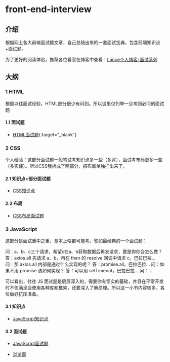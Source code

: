 # front-end-interview

## 介绍

根据网上各大前端面试题文章，自己总结出来的一套面试宝典，包含前端知识点+面试题。

为了更好的阅读体验，推荐各位看官在博客中查看：[Lance个人博客-面试系列](https://evestorm.github.io/tags/%E9%9D%A2%E8%AF%95/)

## 大纲

### 1 HTML

根据以往面试经验，HTML部分很少有问到。所以这里仅列举一旦考则必问的面试题

#### 1.1 面试题

- [HTML面试题](./HTML面试题.md){:target="_blank"}

### 2 CSS

个人经验：这部分面试题一般笔试考知识点多一些（多背），面试考布局更多一些（多实践）。所以CSS我拆成了两部分，把布局单独拧出来了。

#### 2.1 知识点+部分面试题

- [CSS知识点](./CSS.md)

#### 2.2 布局

- [CSS布局面试题](./CSS布局.md)

### 3 JavaScript

这部分是面试重中之重，基本上啥都可能考。譬如最经典的一个面试题：

问：a、b、c三个请求，希望c在a、b获取数据后再发请求，要是你你会怎么做？
答：axios.all 先请求 a、b，再在 then 的 resolve 回调中请求 c，巴拉巴拉...
问：那 axios.all 内部是通过什么实现的呢？
答：promise.all，巴拉巴拉...
问：如果不用 promise 该如何实现？
答：可以用 setTimeout，巴拉巴拉...
问：...

可以看出，往往 JS 面试题是层层深入的，需要你有坚实的基础，并且在平常开发时不仅满足会使用各种库和框架，还要深入了解原理。所以这一小节内容较多，各位做好抗压准备。

#### 3.1 知识点

- [JavaScript知识点](./JavaScript知识点.md)

#### 3.2 面试题

- [JavaScript面试题](./JavaScript面试题.md)

- [浏览器](./浏览器.md)
